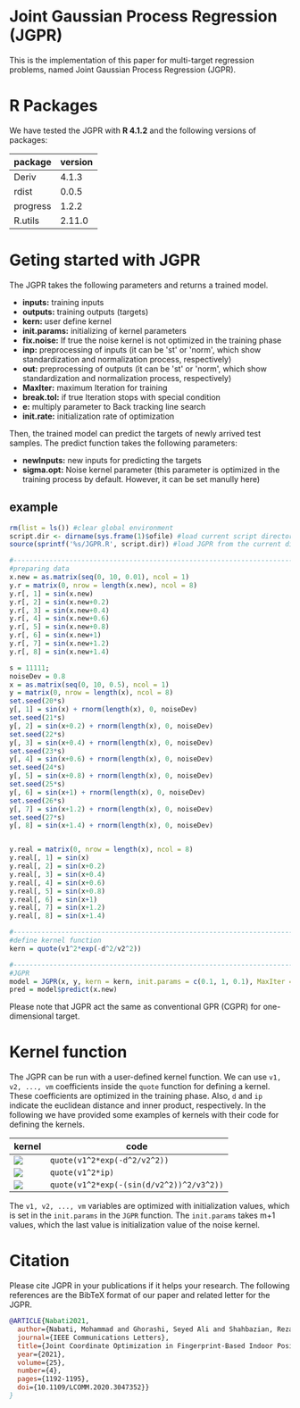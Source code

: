 # Joint Gaussian Process Regression (JGPR)
This is the implementation of this paper for multi-target regression problems, named Joint Gaussian Process Regression (JGPR).

# R Packages
We have tested the JGPR with **R 4.1.2** and the following versions of packages:
  
| package  | version |
| ------------- | ------------- |
| Deriv  | 4.1.3  |
| rdist  | 0.0.5  |
| progress  | 1.2.2  |
| R.utils  | 2.11.0  |

# Geting started with JGPR
The JGPR takes the following parameters and returns a trained model.
  - **inputs:** training inputs
  - **outputs:** training outputs (targets)
  - **kern:** user define kernel
  - **init.params:**  initializing of kernel parameters
  - **fix.noise:** If true the noise kernel is not optimized in the training phase
  - **inp:** preprocessing of inputs (it can be 'st' or 'norm', which show standardization and normalization process, respectively)
  - **out:** preprocessing of outputs (it can be 'st' or 'norm', which show standardization and normalization process, respectively)
  - **MaxIter:**  maximum Iteration for training
  - **break.tol:** if true Iteration stops with special condition
  - **e:** multiply parameter to Back tracking line search
  - **init.rate:** initialization rate of optimization

Then, the trained model can predict the targets of newly arrived test samples. The predict function takes the following parameters:
  - **newInputs:** new inputs for predicting the targets
  - **sigma.opt:** Noise kernel parameter (this parameter is optimized in the training process by default. However, it can be set manully here)


## example
```R
rm(list = ls()) #clear global environment
script.dir <- dirname(sys.frame(1)$ofile) #load current script directory
source(sprintf('%s/JGPR.R', script.dir)) #load JGPR from the current directory

#-------------------------------------------------------------------------------
#preparing data
x.new = as.matrix(seq(0, 10, 0.01), ncol = 1)
y.r = matrix(0, nrow = length(x.new), ncol = 8)
y.r[, 1] = sin(x.new)
y.r[, 2] = sin(x.new+0.2)
y.r[, 3] = sin(x.new+0.4)
y.r[, 4] = sin(x.new+0.6)
y.r[, 5] = sin(x.new+0.8)
y.r[, 6] = sin(x.new+1)
y.r[, 7] = sin(x.new+1.2)
y.r[, 8] = sin(x.new+1.4)

s = 11111;
noiseDev = 0.8
x = as.matrix(seq(0, 10, 0.5), ncol = 1)
y = matrix(0, nrow = length(x), ncol = 8)
set.seed(20*s)
y[, 1] = sin(x) + rnorm(length(x), 0, noiseDev)
set.seed(21*s)
y[, 2] = sin(x+0.2) + rnorm(length(x), 0, noiseDev)
set.seed(22*s)
y[, 3] = sin(x+0.4) + rnorm(length(x), 0, noiseDev)
set.seed(23*s)
y[, 4] = sin(x+0.6) + rnorm(length(x), 0, noiseDev)
set.seed(24*s)
y[, 5] = sin(x+0.8) + rnorm(length(x), 0, noiseDev)
set.seed(25*s)
y[, 6] = sin(x+1) + rnorm(length(x), 0, noiseDev)
set.seed(26*s)
y[, 7] = sin(x+1.2) + rnorm(length(x), 0, noiseDev)
set.seed(27*s)
y[, 8] = sin(x+1.4) + rnorm(length(x), 0, noiseDev)


y.real = matrix(0, nrow = length(x), ncol = 8)
y.real[, 1] = sin(x)
y.real[, 2] = sin(x+0.2)
y.real[, 3] = sin(x+0.4)
y.real[, 4] = sin(x+0.6)
y.real[, 5] = sin(x+0.8)
y.real[, 6] = sin(x+1)
y.real[, 7] = sin(x+1.2)
y.real[, 8] = sin(x+1.4)

#-------------------------------------------------------------------------------
#define kernel function
kern = quote(v1^2*exp(-d^2/v2^2))

#-------------------------------------------------------------------------------
#JGPR
model = JGPR(x, y, kern = kern, init.params = c(0.1, 1, 0.1), MaxIter = 100)
pred = model$predict(x.new)
```
Please note that JGPR act the same as conventional GPR (CGPR) for one-dimensional target.
 
# Kernel function
 The JGPR can be run with a user-defined kernel function. We can use ```v1, v2, ..., vm``` coefficients inside the ```quote``` function for defining a kernel. These coefficients are optimized in the training phase. Also, ```d``` and ```ip``` indicate the euclidean distance and inner product, respectively. In the following we have provided some examples of kernels with their code for defining the kernels.
 
| kernel  | code |
| ------------- | ------------- |
| <img src="https://render.githubusercontent.com/render/math?math=k(x_i, x_j) = v_1^2 exp({ - \dfrac{d^2(x_i , x_j)}{v_2^2}) }"> | ```quote(v1^2*exp(-d^2/v2^2))``` |
| <img src="https://render.githubusercontent.com/render/math?math=k(x_i, x_j) = v_1^2 x_i x_j">  | ```quote(v1^2*ip)```  |
| <img src="https://render.githubusercontent.com/render/math?math=k(x_i, x_j) = v_1^2 exp\left(- \dfrac{ sin^2(d(x_i, x_j) / v_2^2) }{v_3^2} \right)">  | ```quote(v1^2*exp(-(sin(d/v2^2))^2/v3^2))```  |

The ```v1, v2, ..., vm``` variables are optimized with initialization values, which is set in the ```init.params``` in the ```JGPR``` function. The ```init.params``` takes m+1 values, which the last value is initialization value of the noise kernel.
 
# Citation
Please cite JGPR in your publications if it helps your research. The following references are the BibTeX format of our paper and related letter for the JGPR.
```BibTeX
@ARTICLE{Nabati2021,
  author={Nabati, Mohammad and Ghorashi, Seyed Ali and Shahbazian, Reza},
  journal={IEEE Communications Letters}, 
  title={Joint Coordinate Optimization in Fingerprint-Based Indoor Positioning}, 
  year={2021},
  volume={25},
  number={4},
  pages={1192-1195},
  doi={10.1109/LCOMM.2020.3047352}}
}
```

 
